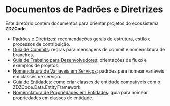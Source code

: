 # Documentos de Padrões e Diretrizes

Este diretório contém documentos para orientar projetos do ecossistema **ZDZCode**.

- [Padrões e Diretrizes](./padroes-e-diretrizes.md): recomendações gerais de estrutura, estilo e processos de contribuição.
- [Guia de Commits](./guia-de-commits.md): regras para mensagens de commit e nomenclatura de branches.
- [Guia de Trabalho para Desenvolvedores](./orientacoes-desenvolvedores.md): orientações de fluxo e exemplos de projetos.
- [Nomenclatura de Variáveis em Serviços](./nomenclatura-variaveis-servico.md): padrões para nomear variáveis em classes de serviço.
- [Guia de Entidades](./guia-entidades.md): como criar classes de entidade compatíveis com o ZDZCode.Data.EntityFramework.
- [Nomenclatura de Propriedades em Entidades](./nomenclatura-propriedades-entidade.md): guia para nomear propriedades em classes de entidade.
